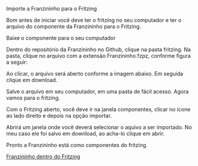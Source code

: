 Importe a Franzininho para o Fritzing

Bom antes de iniciar você deve ter o fritzing no seu computador e ter o arquivo do componente da Franzininho para o Fritzing. 

Baixe o componente para o seu computador

Dentro do repositório da Franzininho no Github, clique na pasta fritzing. Na pasta, clique  no  arquivo com a extensão Franzininho.fzpz, conforme figura a seguir:






Ao clicar, o arquivo será aberto conforme a imagem abaixo. Em seguida  clique em download.



Salve o arquivo em seu computador, em uma pasta de fácil acesso. Agora vamos para o fritzing.

Com o Fritzing aberto, você deve ir na janela componentes, clicar no ícone ao lado direito e depois na opção importar.




Abrirá um janela onde você deverá selecionar o aquivo a ser importado. No meu caso ele foi salvo em download, ao acha-lo clique em abrir. 

Pronto a Franzininho está como componentes do fritzing.

[Franzininho dentro do Fritzing](https://github.com/FBSeletronica/Franzininho/blob/master/fritzing/images_tutorial/image1.png)




